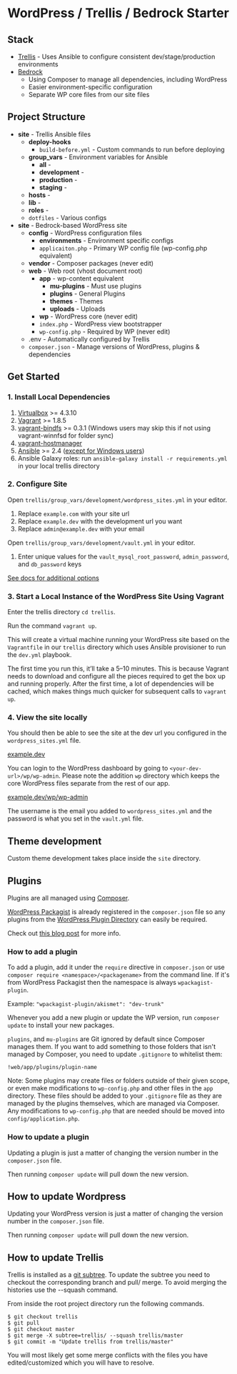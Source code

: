 # WordPress / Trellis / Bedrock Starter

## Stack
- [Trellis](https://roots.io/trellis/) - Uses Ansible to configure consistent dev/stage/production environments
- [Bedrock](https://roots.io/bedrock/)
  - Using Composer to manage all dependencies, including WordPress
  - Easier environment-specific configuration
  - Separate WP core files from our site files

## Project Structure
- **site** - Trellis Ansible files
  - **deploy-hooks**
    - `build-before.yml` - Custom commands to run before deploying
  - **group_vars** - Environment variables for Ansible
    - **all** -
    - **development** -
    - **production** -
    - **staging** -
  - **hosts** -
  - **lib** -
  - **roles** -
  - `dotfiles` - Various configs
- **site** - Bedrock-based WordPress site
  - **config** - WordPress configuration files
    - **environments** - Environment specific configs
    - `applicaiton.php` - Primary WP config file (wp-config.php equivalent)
  - **vendor** - Composer packages (never edit)
  - **web** - Web root (vhost document root)
    - **app** - wp-content equivalent
      - **mu-plugins** - Must use plugins
      - **plugins** - General Plugins
      - **themes** - Themes
      - **uploads** - Uploads
    - **wp** - WordPress core (never edit)
    - `index.php` - WordPress view bootstrapper
    - `wp-config.php` - Required by WP (never edit)
  - .env - Automatically configured by Trellis
  - `composer.json` - Manage versions of WordPress, plugins & dependencies

## Get Started

### 1. Install Local Dependencies

1. [Virtualbox](https://www.virtualbox.org/wiki/Downloads) >= 4.3.10
1. [Vagrant](https://www.vagrantup.com/downloads.html) >= 1.8.5
1. [vagrant-bindfs](https://github.com/gael-ian/vagrant-bindfs#installation) >= 0.3.1 (Windows users may skip this if not using vagrant-winnfsd for folder sync)
1. [vagrant-hostmanager](https://github.com/smdahlen/vagrant-hostmanager#installation)
1. [Ansible](http://docs.ansible.com/ansible/intro_installation.html#latest-releases-via-pip) >= 2.4 ([except for Windows users](https://roots.io/trellis/docs/windows/))
1. Ansible Galaxy roles: run `ansible-galaxy install -r requirements.yml` in your local trellis directory

### 2. Configure Site

Open `trellis/group_vars/development/wordpress_sites.yml` in your editor.

1. Replace `example.com` with your site url
1. Replace `example.dev` with the development url you want
1. Replace `admin@example.dev` with your email

Open `trellis/group_vars/development/vault.yml` in your editor.

1. Enter unique values for the `vault_mysql_root_password`, `admin_password`, and `db_password` keys

[See docs for additional options](https://roots.io/trellis/docs/wordpress-sites/)


### 3. Start a Local Instance of the WordPress Site Using Vagrant

Enter the trellis directory `cd trellis`.

Run the command `vagrant up`.

This will create a virtual machine running your WordPress site based on the `Vagrantfile` in our `trellis` directory which uses Ansible provisioner to run the `dev.yml` playbook.

The first time you run this, it’ll take a 5–10 minutes. This is because Vagrant needs to download and configure all the pieces required to get the box up and running properly. After the first time, a lot of dependencies will be cached, which makes things much quicker for subsequent calls to `vagrant up`.

### 4. View the site locally

You should then be able to see the site at the dev url you configured in the `wordpress_sites.yml` file.

[example.dev](http://example.dev)

You can login to the WordPress dashboard by going to `<your-dev-url>/wp/wp-admin`. Please note the addition `wp` directory which keeps the core WordPress files separate from the rest of our app.

[example.dev/wp/wp-admin](http://example.dev/wp/wp-admin)

The username is the email you added to `wordpress_sites.yml` and the password is what you set in the `vault.yml` file.

## Theme development

Custom theme development takes place inside the `site` directory.

## Plugins

Plugins are all managed using [Composer](http://getcomposer.org/).

[WordPress Packagist](http://wpackagist.org/) is already registered in the `composer.json` file so any plugins from the [WordPress Plugin Directory](http://wordpress.org/plugins/) can easily be required.

Check out [this blog post](https://roots.io/using-composer-with-wordpress/) for more info.

### How to add a plugin

To add a plugin, add it under the `require` directive in `composer.json` or use `composer require <namespace>/<packagename>` from the command line. If it's from WordPress Packagist then the namespace is always `wpackagist-plugin`.

Example: `"wpackagist-plugin/akismet": "dev-trunk"`

Whenever you add a new plugin or update the WP version, run `composer update` to install your new packages.

`plugins`, and `mu-plugins` are Git ignored by default since Composer manages them. If you want to add something to those folders that isn't managed by Composer, you need to update `.gitignore` to whitelist them:

`!web/app/plugins/plugin-name`

Note: Some plugins may create files or folders outside of their given scope, or even make modifications to `wp-config.php` and other files in the `app` directory. These files should be added to your `.gitignore` file as they are managed by the plugins themselves, which are managed via Composer. Any modifications to `wp-config.php` that are needed should be moved into `config/application.php`.

### How to update a plugin

Updating a plugin is just a matter of changing the version number in the `composer.json` file.

Then running `composer update` will pull down the new version.

## How to update Wordpress

Updating your WordPress version is just a matter of changing the version number in the `composer.json` file.

Then running `composer update` will pull down the new version.

## How to update Trellis

Trellis is installed as a [git subtree](http://chrisknightindustries.com/2015/24/11/git-subtrees-for-trellis-workflow.html). To update the subtree you need to checkout the corresponding branch and pull/ merge. To avoid merging the histories use the --squash command.

From inside the root project directory run the following commands.

```
$ git checkout trellis
$ git pull
$ git checkout master
$ git merge -X subtree=trellis/ --squash trellis/master
$ git commit -m "Update trellis from trellis/master"
```

You will most likely get some merge conflicts with the files you have edited/customized which you will have to resolve.
